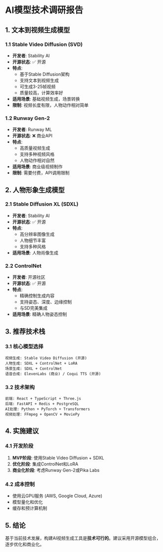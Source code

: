 # AI模型技术调研报告

## 1. 文本到视频生成模型

### 1.1 Stable Video Diffusion (SVD)
- **开发者**: Stability AI
- **开源状态**: ✅ 开源
- **特点**:
  - 基于Stable Diffusion架构
  - 支持文本到视频生成
  - 可生成3-25帧视频
  - 质量较高，计算效率好
- **适用场景**: 基础视频生成，场景转换
- **限制**: 视频长度有限，人物动作相对简单

### 1.2 Runway Gen-2
- **开发者**: Runway ML
- **开源状态**: ❌ 商业API
- **特点**:
  - 高质量视频生成
  - 支持多种视频风格
  - 人物动作相对自然
- **适用场景**: 商业级视频制作
- **限制**: 需要付费，API调用限制

## 2. 人物形象生成模型

### 2.1 Stable Diffusion XL (SDXL)
- **开发者**: Stability AI
- **开源状态**: ✅ 开源
- **特点**:
  - 高分辨率图像生成
  - 人物细节丰富
  - 支持多种风格
- **适用场景**: 人物肖像生成

### 2.2 ControlNet
- **开发者**: 开源社区
- **开源状态**: ✅ 开源
- **特点**:
  - 精确控制生成内容
  - 支持姿态、深度、边缘控制
  - 与SD完美集成
- **适用场景**: 精确人物姿态控制

## 3. 推荐技术栈

### 3.1 核心模型选择
```
视频生成: Stable Video Diffusion (开源)
人物生成: SDXL + ControlNet + LoRA
场景生成: SDXL + ControlNet
语音合成: ElevenLabs (商业) / Coqui TTS (开源)
```

### 3.2 技术架构
```
前端: React + TypeScript + Three.js
后端: FastAPI + Redis + PostgreSQL
AI处理: Python + PyTorch + Transformers
视频处理: FFmpeg + OpenCV + MoviePy
```

## 4. 实施建议

### 4.1 开发阶段
1. **MVP阶段**: 使用Stable Video Diffusion + SDXL
2. **优化阶段**: 集成ControlNet和LoRA
3. **商业化阶段**: 考虑Runway Gen-2或Pika Labs

### 4.2 成本控制
- 使用云GPU服务 (AWS, Google Cloud, Azure)
- 模型量化和优化
- 缓存和预计算机制

## 5. 结论

基于当前技术发展，构建AI视频生成工具是**技术可行的**。建议采用开源模型组合，逐步优化和商业化。 